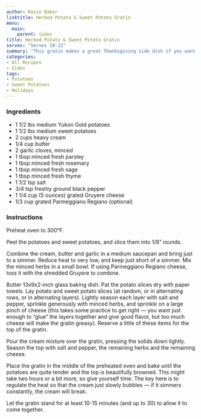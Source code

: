 ```yaml
---
author: Kevin Baker
linktitle: Herbed Potato & Sweet Potato Gratin 
menu:
  main:
    parent: sides
title: Herbed Potato & Sweet Potato Gratin
serves: "Serves 10-12"
summary: "This gratin makes a great Thanksgiving side dish if you want a more savory sweet potato dish that even sweet potato haters will love."
categories:
- All Recipes
- Sides
tags:
- Potatoes
- Sweet Potatoes
- Holidays
---
```

### Ingredients

<div class="ingredient-list">

* 1 1/2 lbs medium Yukon Gold potatoes  
* 1 1/2 lbs medium sweet potatoes  
* 2 cups heavy cream  
* 1/4 cup butter  
* 2 garlic cloves, minced  
* 1 tbsp minced fresh parsley  
* 1 tbsp minced fresh rosemary  
* 1 tbsp minced fresh sage  
* 1 tbsp minced fresh thyme  
* 1 1/2 tsp salt  
* 3/4 tsp freshly ground black pepper  
* 1 1/4 cup (5 ounces) grated Gruyere cheese  
* 1/3 cup grated Parmeggiano Regiano (optional)  

</div>

### Instructions
Preheat oven to 300°F.

Peel the potatoes and sweet potatoes, and slice them into 1/8” rounds. 

Combine the cream, butter and garlic in a medium saucepan and bring just to a simmer. Reduce heat to very low, and keep just short of a simmer.  Mix the minced herbs in a small bowl. If using Parmeggiano Regiano cheese, toss it with the shredded Gruyere to combine.

Butter 13x9x2-inch glass baking dish. Pat the potato slices dry with paper towels. Lay potato and sweet potato slices (at random, or in alternating rows, or in alternating layers). Lightly season each layer with salt and pepper, sprinkle generously with minced herbs, and sprinkle on a large pinch of cheese (this takes some practice to get right — you want just enough to “glue” the layers together and give good flavor, but too much cheese will make the gratin greasy). Reserve a little of these items for the top of the gratin.

Pour the cream mixture over the gratin, pressing the solids down lightly. Season the top with salt and pepper, the remaining herbs and the remaining cheese.

Place the gratin in the middle of the preheated oven and bake until the potatoes are quite tender and the top is beautifully browned. This might take two hours or a bit more, so give yourself time. The key here is to regulate the heat so that the cream just slowly bubbles — if it simmers constantly, the cream will break.

Let the gratin stand for at least 10-15 minutes (and up to 30) to allow it to come together. 